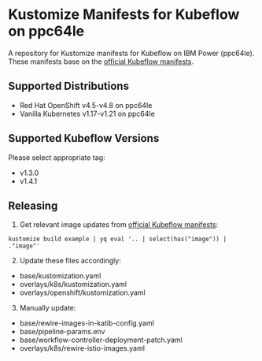 # Kustomize Manifests for Kubeflow on ppc64le
A repository for Kustomize manifests for Kubeflow on IBM Power (ppc64le).
These manifests base on the [official Kubeflow manifests](http://www.github.com/kubeflow/manifests/).

## Supported Distributions
- Red Hat OpenShift v4.5-v4.8 on ppc64le
- Vanilla Kubernetes v1.17-v1.21 on ppc64le

## Supported Kubeflow Versions
Please select appropriate tag:
- v1.3.0
- v1.4.1

## Releasing
1. Get relevant image updates from [official Kubeflow manifests](http://www.github.com/kubeflow/manifests/):
```
kustomize build example | yq eval '.. | select(has("image")) | ."image"'
```
2. Update these files accordingly:
- base/kustomization.yaml
- overlays/k8s/kustomization.yaml
- overlays/openshift/kustomization.yaml
3. Manually update:
- base/rewire-images-in-katib-config.yaml
- base/pipeline-params.env
- base/workflow-controller-deployment-patch.yaml
- overlays/k8s/rewire-istio-images.yaml
